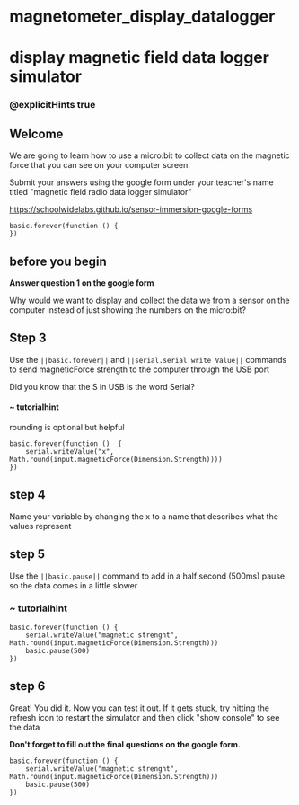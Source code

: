 # magnetometer_display_datalogger
# display magnetic field data logger simulator
### @explicitHints true
 
## Welcome
 
We are going to learn how to use a micro:bit to collect data on the magnetic force that you can see on your computer screen.
 
Submit your answers using the google form under your teacher's name titled "magnetic field radio data logger simulator"
 
https://schoolwidelabs.github.io/sensor-immersion-google-forms
 
```template
basic.forever(function () {
})
```
 
## before you begin
 
**Answer question 1 on the google form**
 
Why would we want to display and collect the data we from a sensor on the computer instead of just showing the numbers on the micro:bit?
 
## Step 3
 
Use the ``||basic.forever||`` and ``||serial.serial write Value||`` commands to send magneticForce strength to the computer through the USB port 

Did you know that the S in USB is the word Serial?
 
#### ~ tutorialhint
rounding is optional but helpful
```blocks
basic.forever(function ()  {
    serial.writeValue("x", Math.round(input.magneticForce(Dimension.Strength))))
})
```
 
## step 4 
Name your variable by changing the x to a name that describes what the values represent
 
## step 5
Use the ``||basic.pause||`` command to add in a half second (500ms) pause so the data comes in a little slower
 
### ~ tutorialhint
```blocks
basic.forever(function () {
    serial.writeValue("magnetic strenght", Math.round(input.magneticForce(Dimension.Strength)))
    basic.pause(500)
})
```
 
## step 6
Great! You did it. Now you can test it out. If it gets stuck, try hitting the refresh icon to restart the simulator and then click "show console" to see the data
 
**Don't forget to fill out the final questions on the google form.**
 
```ghost
basic.forever(function () {
    serial.writeValue("magnetic strenght", Math.round(input.magneticForce(Dimension.Strength)))
    basic.pause(500)
})
```
